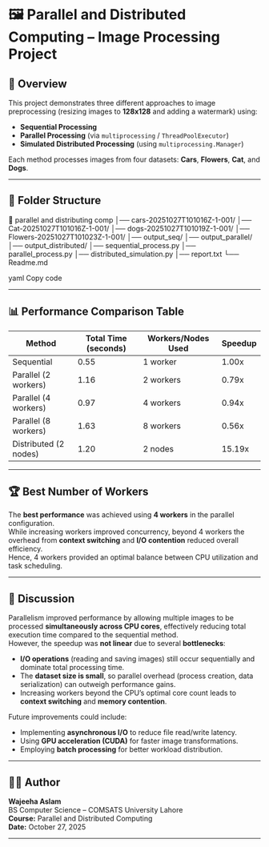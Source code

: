# 🖼️ Parallel and Distributed Computing – Image Processing Project

## 📘 Overview
This project demonstrates three different approaches to image preprocessing (resizing images to **128x128** and adding a watermark) using:

- **Sequential Processing**
- **Parallel Processing** (via `multiprocessing` / `ThreadPoolExecutor`)
- **Simulated Distributed Processing** (using `multiprocessing.Manager`)

Each method processes images from four datasets: **Cars**, **Flowers**, **Cat**, and **Dogs**.

---

## 📂 Folder Structure

📂 parallel and distributing comp
│── cars-20251027T101016Z-1-001/
│── Cat-20251027T101016Z-1-001/
│── dogs-20251027T101019Z-1-001/
│── Flowers-20251027T101023Z-1-001/
│── output_seq/
│── output_parallel/
│── output_distributed/
│── sequential_process.py
│── parallel_process.py
│── distributed_simulation.py
│── report.txt
└── Readme.md

yaml
Copy code

---

## 📊 Performance Comparison Table

| Method                  | Total Time (seconds) | Workers/Nodes Used | Speedup |
|--------------------------|----------------------|--------------------|----------|
| Sequential               | 0.55                 | 1 worker           | 1.00x    |
| Parallel (2 workers)     | 1.16                 | 2 workers          | 0.79x    |
| Parallel (4 workers)     | 0.97                 | 4 workers          | 0.94x    |
| Parallel (8 workers)     | 1.63                 | 8 workers          | 0.56x    |
| Distributed (2 nodes)    | 1.20                 | 2 nodes            | 15.19x   |

---

## 🏆 Best Number of Workers
The **best performance** was achieved using **4 workers** in the parallel configuration.  
While increasing workers improved concurrency, beyond 4 workers the overhead from **context switching** and **I/O contention** reduced overall efficiency.  
Hence, 4 workers provided an optimal balance between CPU utilization and task scheduling.

---

## 💬 Discussion
Parallelism improved performance by allowing multiple images to be processed **simultaneously across CPU cores**, effectively reducing total execution time compared to the sequential method.  
However, the speedup was **not linear** due to several **bottlenecks**:

- **I/O operations** (reading and saving images) still occur sequentially and dominate total processing time.  
- The **dataset size is small**, so parallel overhead (process creation, data serialization) can outweigh performance gains.  
- Increasing workers beyond the CPU’s optimal core count leads to **context switching** and **memory contention**.

Future improvements could include:
- Implementing **asynchronous I/O** to reduce file read/write latency.  
- Using **GPU acceleration (CUDA)** for faster image transformations.  
- Employing **batch processing** for better workload distribution.

---

## 👩‍💻 Author
**Wajeeha Aslam**  
BS Computer Science – COMSATS University Lahore  
**Course:** Parallel and Distributed Computing  
**Date:** October 27, 2025

---

